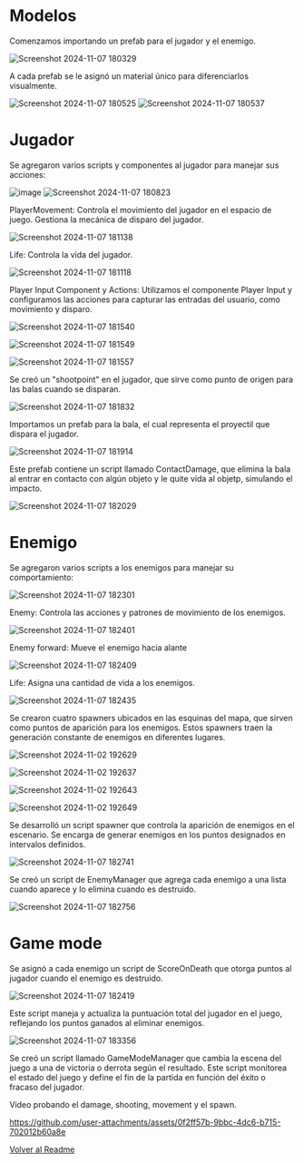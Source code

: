 # Modelos

Comenzamos importando un prefab para el jugador y el enemigo. 

![Screenshot 2024-11-07 180329](https://github.com/user-attachments/assets/98d59a23-2f87-4667-8542-8ef99f722979)

A cada prefab se le asignó un material único para diferenciarlos visualmente. 

![Screenshot 2024-11-07 180525](https://github.com/user-attachments/assets/20070fea-226a-4a38-917e-4d4304685792)
![Screenshot 2024-11-07 180537](https://github.com/user-attachments/assets/e35a2ccc-41bb-4704-9e58-d6a1e45e4ff8)

# Jugador
Se agregaron varios scripts y componentes al jugador para manejar sus acciones:

![image](https://github.com/user-attachments/assets/60b23fd7-256b-4d4f-a0e3-a861c850ff75)
![Screenshot 2024-11-07 180823](https://github.com/user-attachments/assets/19d18f13-bc8e-4132-8735-c874848304d1)

PlayerMovement: Controla el movimiento del jugador en el espacio de juego. Gestiona la mecánica de disparo del jugador.

![Screenshot 2024-11-07 181138](https://github.com/user-attachments/assets/fd545b67-1bba-4dcd-9800-039122f90fc9)

Life: Controla la vida del jugador.

![Screenshot 2024-11-07 181118](https://github.com/user-attachments/assets/56cf7cbc-a2ee-4c94-bb01-a1c52a9f3abb)

Player Input Component y Actions: Utilizamos el componente Player Input y configuramos las acciones para capturar las entradas del usuario, como movimiento y disparo.

![Screenshot 2024-11-07 181540](https://github.com/user-attachments/assets/1ac4be0c-730e-4b50-bedf-aa79475f14cc)

![Screenshot 2024-11-07 181549](https://github.com/user-attachments/assets/5dbae123-301f-4acc-89cf-2b0d35cefa1e)

![Screenshot 2024-11-07 181557](https://github.com/user-attachments/assets/d299e817-1a58-4ee1-bc2f-da68711f89ba)

Se creó un "shootpoint" en el jugador, que sirve como punto de origen para las balas cuando se disparan. 

![Screenshot 2024-11-07 181832](https://github.com/user-attachments/assets/edb81631-d84a-48a1-b6ad-382502a70fbf)

Importamos un prefab para la bala, el cual representa el proyectil que dispara el jugador. 

![Screenshot 2024-11-07 181914](https://github.com/user-attachments/assets/465369ad-8247-4737-99de-8565033677e8)

Este prefab contiene un script llamado ContactDamage, que elimina la bala al entrar en contacto con algún objeto y le quite vida al objetp, simulando el impacto.

![Screenshot 2024-11-07 182029](https://github.com/user-attachments/assets/dc3e207d-7c3c-4681-8b3c-c34a2f45903e)

# Enemigo

Se agregaron varios scripts a los enemigos para manejar su comportamiento:

![Screenshot 2024-11-07 182301](https://github.com/user-attachments/assets/ddbe64e9-0660-49b9-a81e-455e350ee2a1)

Enemy: Controla las acciones y patrones de movimiento de los enemigos.

![Screenshot 2024-11-07 182401](https://github.com/user-attachments/assets/689469a8-edea-4817-90e2-af1e0a886c7c)

Enemy forward: Mueve el enemigo hacia alante

![Screenshot 2024-11-07 182409](https://github.com/user-attachments/assets/14df43df-97b7-43cb-b6d0-64a7246e8802)

Life: Asigna una cantidad de vida a los enemigos.

![Screenshot 2024-11-07 182435](https://github.com/user-attachments/assets/55122062-f911-4c31-9764-e79ca5c5c30d)

Se crearon cuatro spawners ubicados en las esquinas del mapa, que sirven como puntos de aparición para los enemigos. 
Estos spawners traen la generación constante de enemigos en diferentes lugares.

![Screenshot 2024-11-02 192629](https://github.com/user-attachments/assets/11d34e06-002a-4336-850a-aa83b22d2b41)

![Screenshot 2024-11-02 192637](https://github.com/user-attachments/assets/8ac57832-ccb1-4a11-97bb-b50fd38ff221)

![Screenshot 2024-11-02 192643](https://github.com/user-attachments/assets/690c9a4d-25f3-4a9d-85d0-7e9b8f2b232b)

![Screenshot 2024-11-02 192649](https://github.com/user-attachments/assets/f158c6ef-959b-4a1e-a7a1-39a093e7fdf6)

Se desarrolló un script spawner que controla la aparición de enemigos en el escenario. 
Se encarga de generar enemigos en los puntos designados en intervalos definidos.

![Screenshot 2024-11-07 182741](https://github.com/user-attachments/assets/b43e0446-1254-45af-93a6-e4fc7edab72d)

Se creó un script de EnemyManager que agrega cada enemigo a una lista cuando aparece y lo elimina cuando es destruido. 

![Screenshot 2024-11-07 182756](https://github.com/user-attachments/assets/882d49b6-a3d4-4d3e-bc72-5e21833f995f)

# Game mode

Se asignó a cada enemigo un script de ScoreOnDeath que otorga puntos al jugador cuando el enemigo es destruido.

![Screenshot 2024-11-07 182419](https://github.com/user-attachments/assets/ff1a448e-33c6-4425-a5e9-ac7a4fbb41d6)

Este script maneja y actualiza la puntuación total del jugador en el juego, reflejando los puntos ganados al eliminar enemigos.

![Screenshot 2024-11-07 183356](https://github.com/user-attachments/assets/8289a13f-268e-452c-a3b7-3def1d9fd297)

Se creó un script llamado GameModeManager que cambia la escena del juego a una de victoria o derrota según el resultado. 
Este script monitorea el estado del juego y define el fin de la partida en función del éxito o fracaso del jugador.

Video probando el damage, shooting, movement y el spawn.


https://github.com/user-attachments/assets/0f2ff57b-9bbc-4dc6-b715-702012b60a8e



[Volver al Readme](README.md)
